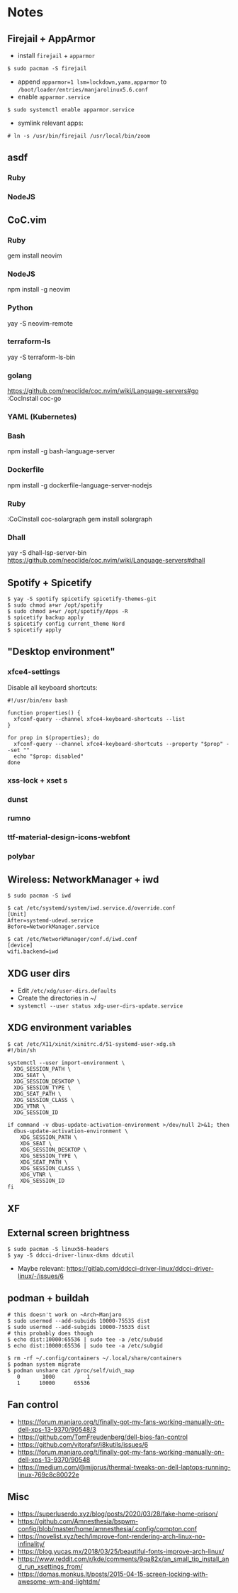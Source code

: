 # Notes

## Firejail + AppArmor

* install `firejail` + `apparmor`
```
$ sudo pacman -S firejail
```
* append `apparmor=1 lsm=lockdown,yama,apparmor` to
`/boot/loader/entries/manjarolinux5.6.conf`
* enable `apparmor.service`
```
$ sudo systemctl enable apparmor.service
```
* symlink relevant apps:
```
# ln -s /usr/bin/firejail /usr/local/bin/zoom
```

## asdf

### Ruby

### NodeJS

## CoC.vim

### Ruby

gem install neovim

### NodeJS

npm install -g neovim

### Python

yay -S neovim-remote

### terraform-ls

yay -S terraform-ls-bin

### golang

https://github.com/neoclide/coc.nvim/wiki/Language-servers#go
:CocInstall coc-go

### YAML (Kubernetes)

### Bash

npm install -g bash-language-server

### Dockerfile

npm install -g dockerfile-language-server-nodejs

### Ruby

:CoCInstall coc-solargraph
gem install solargraph

### Dhall

yay -S dhall-lsp-server-bin
https://github.com/neoclide/coc.nvim/wiki/Language-servers#dhall

## Spotify + Spicetify

```
$ yay -S spotify spicetify spicetify-themes-git
$ sudo chmod a+wr /opt/spotify
$ sudo chmod a+wr /opt/spotify/Apps -R
$ spicetify backup apply
$ spicetify config current_theme Nord
$ spicetify apply
```

## "Desktop environment"

### xfce4-settings

Disable all keyboard shortcuts:

```
#!/usr/bin/env bash

function properties() {
  xfconf-query --channel xfce4-keyboard-shortcuts --list
}

for prop in $(properties); do
  xfconf-query --channel xfce4-keyboard-shortcuts --property "$prop" --set ""
  echo "$prop: disabled"
done
```

### xss-lock + xset s

### dunst

### rumno

### ttf-material-design-icons-webfont

### polybar

## Wireless: NetworkManager + iwd

```
$ sudo pacman -S iwd

$ cat /etc/systemd/system/iwd.service.d/override.conf
[Unit]
After=systemd-udevd.service
Before=NetworkManager.service

$ cat /etc/NetworkManager/conf.d/iwd.conf
[device]
wifi.backend=iwd
```

## XDG user dirs
* Edit `/etc/xdg/user-dirs.defaults`
* Create the directories in ~/
* `systemctl --user status xdg-user-dirs-update.service`

## XDG environment variables

```
$ cat /etc/X11/xinit/xinitrc.d/51-systemd-user-xdg.sh
#!/bin/sh

systemctl --user import-environment \
  XDG_SESSION_PATH \
  XDG_SEAT \
  XDG_SESSION_DESKTOP \
  XDG_SESSION_TYPE \
  XDG_SEAT_PATH \
  XDG_SESSION_CLASS \
  XDG_VTNR \
  XDG_SESSION_ID

if command -v dbus-update-activation-environment >/dev/null 2>&1; then
  dbus-update-activation-environment \
    XDG_SESSION_PATH \
    XDG_SEAT \
    XDG_SESSION_DESKTOP \
    XDG_SESSION_TYPE \
    XDG_SEAT_PATH \
    XDG_SESSION_CLASS \
    XDG_VTNR \
    XDG_SESSION_ID
fi
```

## XF

## External screen brightness

```
$ sudo pacman -S linux56-headers
$ yay -S ddcci-driver-linux-dkms ddcutil
```

* Maybe relevant: https://gitlab.com/ddcci-driver-linux/ddcci-driver-linux/-/issues/6

## podman + buildah

```
# this doesn't work on ~Arch~Manjaro
$ sudo usermod --add-subuids 10000-75535 dist
$ sudo usermod --add-subgids 10000-75535 dist
# this probably does though
$ echo dist:10000:65536 | sudo tee -a /etc/subuid
$ echo dist:10000:65536 | sudo tee -a /etc/subgid
```

```
$ rm -rf ~/.config/containers ~/.local/share/containers
$ podman system migrate
$ podman unshare cat /proc/self/uid\_map
   0       1000          1
   1      10000      65536
```

## Fan control

* https://forum.manjaro.org/t/finally-got-my-fans-working-manually-on-dell-xps-13-9370/90548/3
* https://github.com/TomFreudenberg/dell-bios-fan-control
* https://github.com/vitorafsr/i8kutils/issues/6
* https://forum.manjaro.org/t/finally-got-my-fans-working-manually-on-dell-xps-13-9370/90548
* https://medium.com/@mijorus/thermal-tweaks-on-dell-laptops-running-linux-769c8c80022e 

## Misc

* https://superluserdo.xyz/blog/posts/2020/03/28/fake-home-prison/
* https://github.com/Amnesthesia/bspwm-config/blob/master/home/amnesthesia/.config/compton.conf
* https://novelist.xyz/tech/improve-font-rendering-arch-linux-no-infinality/
* https://blog.yucas.mx/2018/03/25/beautiful-fonts-improve-arch-linux/
* https://www.reddit.com/r/kde/comments/9qa82x/an_small_tip_install_and_run_xsettings_from/
* https://domas.monkus.lt/posts/2015-04-15-screen-locking-with-awesome-wm-and-lightdm/
